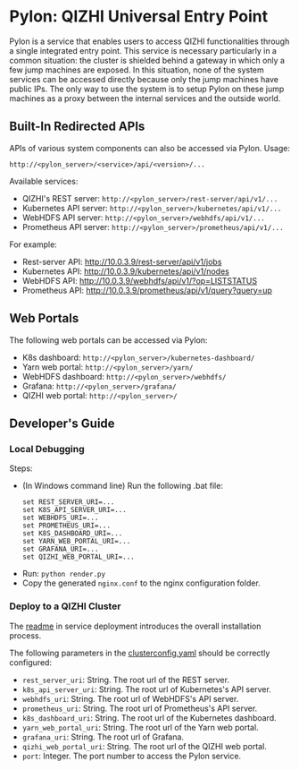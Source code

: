 # Pylon: QIZHI Universal Entry Point

Pylon is a service that enables users to access QIZHI functionalities through a single integrated entry point. This service is necessary particularly in a common situation: the cluster is shielded behind a gateway in which only a few jump machines are exposed. In this situation, none of the system services can be accessed directly because only the jump machines have public IPs. The only way to use the system is to setup Pylon on these jump machines as a proxy between the internal services and the outside world.

## Built-In Redirected APIs

APIs of various system components can also be accessed via Pylon. Usage:

```
http://<pylon_server>/<service>/api/<version>/...
```

Available services:

- QIZHI's REST server: `http://<pylon_server>/rest-server/api/v1/...`
- Kubernetes API server: `http://<pylon_server>/kubernetes/api/v1/...`
- WebHDFS API server: `http://<pylon_server>/webhdfs/api/v1/...`
- Prometheus API server: `http://<pylon_server>/prometheus/api/v1/...`

For example:

- Rest-server API: http://10.0.3.9/rest-server/api/v1/jobs
- Kubernetes API: http://10.0.3.9/kubernetes/api/v1/nodes
- WebHDFS API: http://10.0.3.9/webhdfs/api/v1/?op=LISTSTATUS
- Prometheus API: http://10.0.3.9/prometheus/api/v1/query?query=up

## Web Portals

The following web portals can be accessed via Pylon:

- K8s dashboard: `http://<pylon_server>/kubernetes-dashboard/`
- Yarn web portal: `http://<pylon_server>/yarn/`
- WebHDFS dashboard: `http://<pylon_server>/webhdfs/`
- Grafana: `http://<pylon_server>/grafana/`
- QIZHI web portal: `http://<pylon_server>/`

## Developer's Guide

### Local Debugging

Steps:
- (In Windows command line) Run the following .bat file:
  ```
  set REST_SERVER_URI=...
  set K8S_API_SERVER_URI=...
  set WEBHDFS_URI=...
  set PROMETHEUS_URI=...
  set K8S_DASHBOARD_URI=...
  set YARN_WEB_PORTAL_URI=...
  set GRAFANA_URI=...
  set QIZHI_WEB_PORTAL_URI=...
  ```
- Run: `python render.py`
- Copy the generated `nginx.conf` to the nginx configuration folder.

### Deploy to a QIZHI Cluster

The [readme](../service-deployment/README.md) in service deployment introduces the overall installation process. 

The following parameters in the [clusterconfig.yaml](../service-deployment/clusterconfig-example.yaml) should be correctly configured:

- `rest_server_uri`: String. The root url of the REST server.
- `k8s_api_server_uri`: String. The root url of Kubernetes's API server.
- `webhdfs_uri`: String. The root url of WebHDFS's API server.
- `prometheus_uri`: String. The root url of Prometheus's API server.
- `k8s_dashboard_uri`: String. The root url of the Kubernetes dashboard.
- `yarn_web_portal_uri`: String. The root url of the Yarn web portal.
- `grafana_uri`: String. The root url of Grafana.
- `qizhi_web_portal_uri`: String. The root url of the QIZHI web portal.
- `port`: Integer. The port number to access the Pylon service. 
